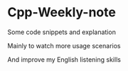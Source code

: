 # Cpp-Weekly-note
Some code snippets and explanation

Mainly to watch more usage scenarios

And improve my English listening skills

